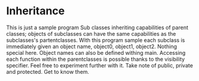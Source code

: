 # Inheritance
This is just a sample program
Sub classes inheriting capabilities of parent classes;
objects of subclasses can have the same capabilities as the subclasses's partentclasses.
With this program sample each subclass is immediately given an object name, object0, object1, object2. Nothing special here.
Object names can also be defined withing main.
Accessing each function within the parentclasses is possible thanks to the visibility specifier.
Feel free to experiment further with it. Take note of public, private and protected. Get to know them.
